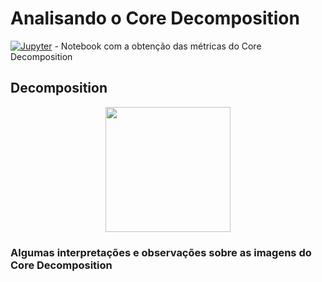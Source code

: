 # Analisando o Core Decomposition

[![Jupyter](https://img.shields.io/badge/-Notebook-191A1B?style=flat-square&logo=jupyter)]() - Notebook com a obtenção das métricas do Core Decomposition

## Decomposition

<p align="center">
    <img width=200 src=""/>
</p>

### Algumas interpretações e observações sobre as imagens do Core Decomposition